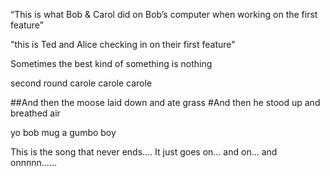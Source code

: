 
 “This is what Bob & Carol did on Bob’s computer when working on the first feature”

 "this is Ted and Alice checking in on their first feature"


Sometimes the best kind of something is nothing

second round carole carole carole

##And then the moose laid down and ate grass
#And then he stood up and breathed air


yo bob mug a gumbo boy


This is the song that never ends.... It just goes on... and on... and onnnnn......

